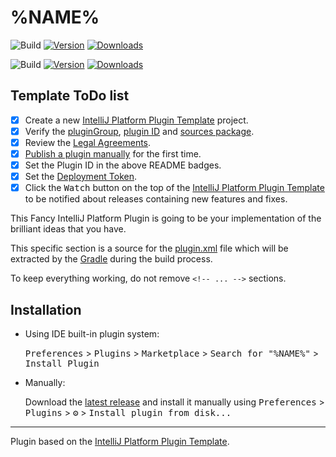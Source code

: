 # %NAME%

![Build](https://github.com/Sam-Apostel/no-more-index/workflows/Build/badge.svg)
[![Version](https://img.shields.io/jetbrains/plugin/v/sam.tigrr.plugins.nomoreindex.svg)](https://plugins.jetbrains.com/plugin/sam.tigrr.plugins.nomoreindex)
[![Downloads](https://img.shields.io/jetbrains/plugin/d/sam.tigrr.plugins.nomoreindex.svg)](https://plugins.jetbrains.com/plugin/sam.tigrr.plugins.nomoreindex)



![Build](https://github.com/Sam-Apostel/no-more-index/workflows/Build/badge.svg)
[![Version](https://img.shields.io/jetbrains/plugin/v/sam.tigrr.plugins.nomoreindex.svg)](https://plugins.jetbrains.com/plugin/sam.tigrr.plugins.nomoreindex)
[![Downloads](https://img.shields.io/jetbrains/plugin/d/sam.tigrr.plugins.nomoreindex.svg)](https://plugins.jetbrains.com/plugin/sam.tigrr.plugins.nomoreindex)

## Template ToDo list
- [x] Create a new [IntelliJ Platform Plugin Template][template] project.
- [x] Verify the [pluginGroup](/gradle.properties), [plugin ID](/src/main/resources/META-INF/plugin.xml) and [sources package](/src/main/kotlin).
- [x] Review the [Legal Agreements](https://plugins.jetbrains.com/docs/marketplace/legal-agreements.html).
- [x] [Publish a plugin manually](https://www.jetbrains.org/intellij/sdk/docs/basics/getting_started/publishing_plugin.html) for the first time.
- [x] Set the Plugin ID in the above README badges.
- [x] Set the [Deployment Token](https://plugins.jetbrains.com/docs/marketplace/plugin-upload.html).
- [x] Click the <kbd>Watch</kbd> button on the top of the [IntelliJ Platform Plugin Template][template] to be notified about releases containing new features and fixes.

<!-- Plugin description -->
This Fancy IntelliJ Platform Plugin is going to be your implementation of the brilliant ideas that you have.

This specific section is a source for the [plugin.xml](/src/main/resources/META-INF/plugin.xml) file which will be
extracted by the [Gradle](/build.gradle.kts) during the build process.

To keep everything working, do not remove `<!-- ... -->` sections. 
<!-- Plugin description end -->

## Installation

- Using IDE built-in plugin system:
  
  <kbd>Preferences</kbd> > <kbd>Plugins</kbd> > <kbd>Marketplace</kbd> > <kbd>Search for "%NAME%"</kbd> >
  <kbd>Install Plugin</kbd>
  
- Manually:

  Download the [latest release](https://github.com/%REPOSITORY%/releases/latest) and install it manually using
  <kbd>Preferences</kbd> > <kbd>Plugins</kbd> > <kbd>⚙️</kbd> > <kbd>Install plugin from disk...</kbd>


---
Plugin based on the [IntelliJ Platform Plugin Template][template].

[template]: https://github.com/JetBrains/intellij-platform-plugin-template
